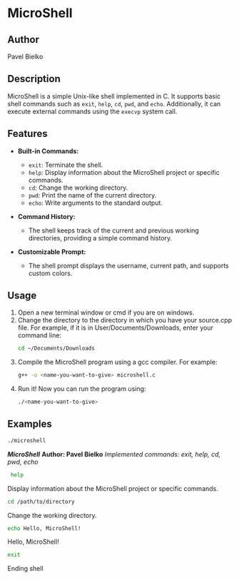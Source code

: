 # MicroShell

## Author
Pavel Bielko

## Description
MicroShell is a simple Unix-like shell implemented in C. It supports basic shell commands such as `exit`, `help`, `cd`, `pwd`, and `echo`. Additionally, it can execute external commands using the `execvp` system call.

## Features
- **Built-in Commands:**
  - `exit`: Terminate the shell.
  - `help`: Display information about the MicroShell project or specific commands.
  - `cd`: Change the working directory.
  - `pwd`: Print the name of the current directory.
  - `echo`: Write arguments to the standard output.

- **Command History:**
  - The shell keeps track of the current and previous working directories, providing a simple command history.

- **Customizable Prompt:**
  - The shell prompt displays the username, current path, and supports custom colors.

## Usage
1. Open a new terminal window or cmd if you are on windows.
2. Change the directory to the directory in which you have your source.cpp file. For example, if it is in User/Documents/Downloads, enter your command line:
   ```bash
   cd ~/Documents/Downloads
4. Compile the MicroShell program using a gcc compiler. For example:
   ```bash
   g++ -o <name-you-want-to-give> microshell.c
5. Run it! Now you can run the program using:
   ```bash
   ./<name-you-want-to-give>

## Examples
```bash
./microshell
```
***MicroShell***
**Author: Pavel Bielko**
*Implemented commands: exit, help, cd, pwd, echo*

```bash
 help
```
Display information about the MicroShell project or specific commands.

```bash
cd /path/to/directory
```
Change the working directory.

```bash
echo Hello, MicroShell!
```
Hello, MicroShell!

```bash
exit
```
Ending shell
